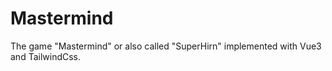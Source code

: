 # Mastermind

The game "Mastermind" or also called "SuperHirn" implemented with Vue3 and TailwindCss.
